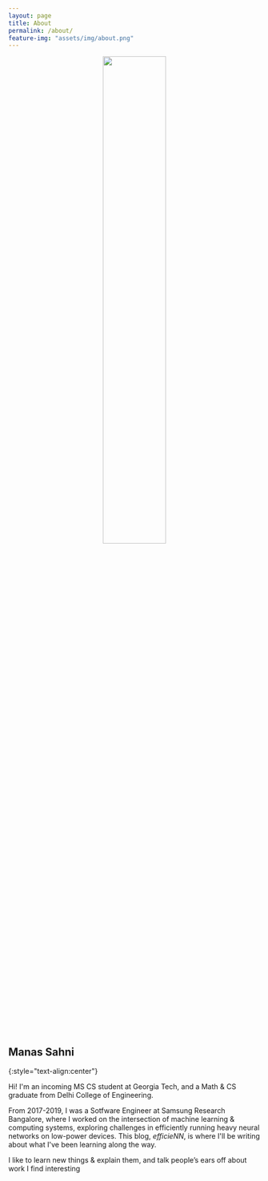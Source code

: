 ```yaml
---
layout: page
title: About
permalink: /about/
feature-img: "assets/img/about.png"
---
```


<center><img src="{{site.baseurl}}/assets/img/manas.jpg" width="50%"></center>

## Manas Sahni
{:style="text-align:center"}

Hi! I'm an incoming MS CS student at Georgia Tech, and a Math & CS graduate from Delhi College of Engineering.

From 2017-2019, I was a Sotfware Engineer at Samsung Research Bangalore, where I worked on the intersection of machine learning & computing systems, exploring challenges in efficiently running heavy neural networks on low-power devices. This blog, _efficieNN_, is where I'll be writing about what I've been learning along the way.

I like to learn new things & explain them, and talk people’s ears off about work I find interesting

